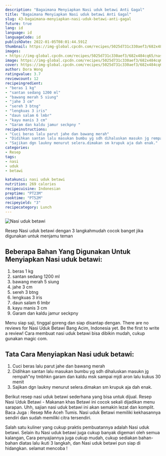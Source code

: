 ```yaml
---
description: "Bagaimana Menyiapkan Nasi uduk betawi Anti Gagal"
title: "Bagaimana Menyiapkan Nasi uduk betawi Anti Gagal"
slug: 43-bagaimana-menyiapkan-nasi-uduk-betawi-anti-gagal
future: true
lang: id
language: id
languageCode: id
publishDate: 2022-01-05T08:01:44.591Z 
thumbnail: https://img-global.cpcdn.com/recipes/5025d731c330aef3/682x484cq65/nasi-uduk-betawi-foto-resep-utama.png
images:
- https://img-global.cpcdn.com/recipes/5025d731c330aef3/682x484cq65/nasi-uduk-betawi-foto-resep-utama.png
image: https://img-global.cpcdn.com/recipes/5025d731c330aef3/682x484cq65/nasi-uduk-betawi-foto-resep-utama.png
cover: https://img-global.cpcdn.com/recipes/5025d731c330aef3/682x484cq65/nasi-uduk-betawi-foto-resep-utama.png
author: Dora Wong
ratingvalue: 3.7
reviewcount: 12
recipeingredient:
- "beras 1 kg"
- "santan sedang 1200 ml"
- "bawang merah 5 siung"
- "jahe 3 cm"
- "sereh 3 btng"
- "lengkuas 3 iris"
- "daun salam 6 lmbr"
- "kayu manis 3 cm"
- "Garam dan kaldu jamur seckpny "
recipeinstructions:
- "Cuci beras lalu parut jahe dan bawang merah"
- "Didihkan santan lalu masukan bumbu yg sdh dihaluskan masukn jg rempah&#34;ny tmbhkn garam dan kaldu msk sampai mjdi aron lalu kukus 30 menit"
- "Sajikan dgn laukny menurut selera.dimakan sm krupuk aja dah enak."
categories:
- Resep
tags:
- nasi
- uduk
- betawi

katakunci: nasi uduk betawi 
nutrition: 269 calories
recipecuisine: Indonesian
preptime: "PT23M"
cooktime: "PT52M"
recipeyield: "3"
recipecategory: Lunch
---
```



![Nasi uduk betawi](https://img-global.cpcdn.com/recipes/5025d731c330aef3/682x484cq65/nasi-uduk-betawi-foto-resep-utama.png)

Resep Nasi uduk betawi    dengan 3 langkahmudah cocok banget jika digunakan untuk menjamu teman

<!--inarticleads1-->

## Beberapa Bahan Yang Digunakan Untuk Menyiapkan Nasi uduk betawi:

1. beras 1 kg
1. santan sedang 1200 ml
1. bawang merah 5 siung
1. jahe 3 cm
1. sereh 3 btng
1. lengkuas 3 iris
1. daun salam 6 lmbr
1. kayu manis 3 cm
1. Garam dan kaldu jamur seckpny 

Menu siap saji, tinggal goreng dan siap disantap dengan. There are no reviews for Nasi Uduk Betawi Bang Acim, Indonesia yet. Be the first to write a review! Cara membuat nasi uduk betawi bisa dibikin mudah, cukup gunakan magic com. 

<!--inarticleads2-->

## Tata Cara Menyiapkan Nasi uduk betawi:

1. Cuci beras lalu parut jahe dan bawang merah
1. Didihkan santan lalu masukan bumbu yg sdh dihaluskan masukn jg rempah&#34;ny tmbhkn garam dan kaldu msk sampai mjdi aron lalu kukus 30 menit
1. Sajikan dgn laukny menurut selera.dimakan sm krupuk aja dah enak.


Berikut resep nasi uduk betawi sederhana yang bisa untuk dijual. Resep Nasi Uduk Betawi - Makanan khas Betawi ini cocok sekali dijadikan menu sarapan. Uhh, sajian nasi uduk betawi ini akan semakin lezat dan komplit. Baca Juga : Resep Mie Aceh Tumis. Nasi uduk Betawi memiliki kekhasannya sendiri dan sudah memiliki citra tersendiri. 

Salah satu kuliner yang cukup praktis pembuatannya adalah  Nasi uduk betawi. Selain itu  Nasi uduk betawi  juga cukup banyak digemari oleh semua kalangan, Cara penyajiannya juga cukup mudah, cukup sediakan bahan-bahan diatas lalu ikuti 3 langkah, dan  Nasi uduk betawi  pun siap di hidangkan. selamat mencoba !
